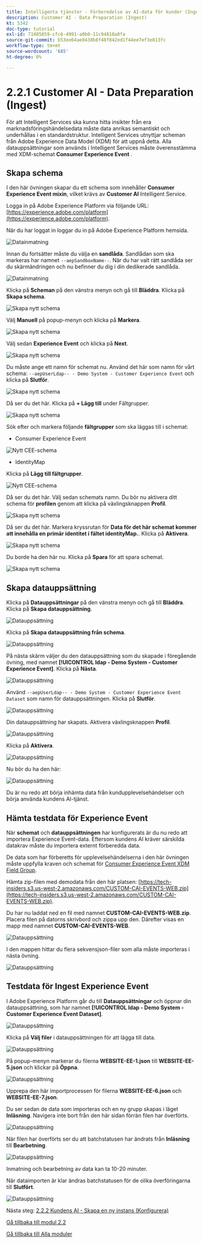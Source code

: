 ```yaml
---
title: Intelligenta tjänster - Förberedelse av AI-data för kunder (Ingest)
description: Customer AI - Data Preparation (Ingest)
kt: 5342
doc-type: tutorial
exl-id: 71405859-cfc6-4991-a0b0-11c94818a0fa
source-git-commit: b53ee64ae8438b8f48f842ed1f44ee7ef3e813fc
workflow-type: tm+mt
source-wordcount: '685'
ht-degree: 0%

---
```


# 2.2.1 Customer AI - Data Preparation (Ingest)

För att Intelligent Services ska kunna hitta insikter från era marknadsföringshändelsedata måste data anrikas semantiskt och underhållas i en standardstruktur. Intelligent Services utnyttjar scheman från Adobe Experience Data Model (XDM) för att uppnå detta.
Alla datauppsättningar som används i Intelligent Services måste överensstämma med XDM-schemat **Consumer Experience Event** .

## Skapa schema

I den här övningen skapar du ett schema som innehåller **Consumer Experience Event mixin**, vilket krävs av **Customer AI** Intelligent Service.

Logga in på Adobe Experience Platform via följande URL: [https://experience.adobe.com/platform](https://experience.adobe.com/platform).

När du har loggat in loggar du in på Adobe Experience Platform hemsida.

![Datainmatning](../../datacollection/module1.2/images/home.png)

Innan du fortsätter måste du välja en **sandlåda**. Sandlådan som ska markeras har namnet ``--aepSandboxName--``. När du har valt rätt sandlåda ser du skärmändringen och nu befinner du dig i din dedikerade sandlåda.

![Datainmatning](../../datacollection/module1.2/images/sb1.png)

Klicka på **Scheman** på den vänstra menyn och gå till **Bläddra**. Klicka på **Skapa schema**.

![Skapa nytt schema](./images/createschemabutton.png)

Välj **Manuell** på popup-menyn och klicka på **Markera**.

![Skapa nytt schema](./images/schmanual.png)

Välj sedan **Experience Event** och klicka på **Next**.

![Skapa nytt schema](./images/xdmee.png)

Du måste ange ett namn för schemat nu. Använd det här som namn för vårt schema: `--aepUserLdap-- - Demo System - Customer Experience Event` och klicka på **Slutför**.

![Skapa nytt schema](./images/schname.png)

Då ser du det här. Klicka på **+ Lägg till** under Fältgrupper.

![Skapa nytt schema](./images/xdmee1.png)

Sök efter och markera följande **fältgrupper** som ska läggas till i schemat:

- Consumer Experience Event

![Nytt CEE-schema](./images/cee1.png)

- IdentityMap

Klicka på **Lägg till fältgrupper**.

![Nytt CEE-schema](./images/cee2.png)

Då ser du det här. Välj sedan schemats namn. Du bör nu aktivera ditt schema för **profilen** genom att klicka på växlingsknappen **Profil**.

![Skapa nytt schema](./images/xdmee3.png)

Då ser du det här. Markera kryssrutan för **Data för det här schemat kommer att innehålla en primär identitet i fältet identityMap.**. Klicka på **Aktivera**.

![Skapa nytt schema](./images/xdmee4.png)

Du borde ha den här nu. Klicka på **Spara** för att spara schemat.

![Skapa nytt schema](./images/xdmee5.png)

## Skapa datauppsättning

Klicka på **Datauppsättningar** på den vänstra menyn och gå till **Bläddra**. Klicka på **Skapa datauppsättning**.

![Datauppsättning](./images/createds.png)

Klicka på **Skapa datauppsättning från schema**.

![Datauppsättning](./images/createdatasetfromschema.png)

På nästa skärm väljer du den datauppsättning som du skapade i föregående övning, med namnet **[!UICONTROL ldap - Demo System - Customer Experience Event]**. Klicka på **Nästa**.

![Datauppsättning](./images/createds1.png)

Använd `--aepUserLdap-- - Demo System - Customer Experience Event Dataset` som namn för datauppsättningen. Klicka på **Slutför**.

![Datauppsättning](./images/createds2.png)

Din datauppsättning har skapats. Aktivera växlingsknappen **Profil**.

![Datauppsättning](./images/createds3.png)

Klicka på **Aktivera**.

![Datauppsättning](./images/createds4.png)

Nu bör du ha den här:

![Datauppsättning](./images/createds5.png)

Du är nu redo att börja inhämta data från kundupplevelsehändelser och börja använda kundens AI-tjänst.

## Hämta testdata för Experience Event

När **schemat** och **datauppsättningen** har konfigurerats är du nu redo att importera Experience Event-data. Eftersom kundens AI kräver särskilda datakrav måste du importera externt förberedda data.

De data som har förberetts för upplevelsehändelserna i den här övningen måste uppfylla kraven och schemat för [Consumer Experience Event XDM Field Group](https://github.com/adobe/xdm/blob/797cf4930d5a80799a095256302675b1362c9a15/docs/reference/context/experienceevent-consumer.schema.md).

Hämta zip-filen med demodata från den här platsen: [https://tech-insiders.s3.us-west-2.amazonaws.com/CUSTOM-CAI-EVENTS-WEB.zip](https://tech-insiders.s3.us-west-2.amazonaws.com/CUSTOM-CAI-EVENTS-WEB.zip).

Du har nu laddat ned en fil med namnet **CUSTOM-CAI-EVENTS-WEB.zip**. Placera filen på datorns skrivbord och zippa upp den. Därefter visas en mapp med namnet **CUSTOM-CAI-EVENTS-WEB**.

![Datauppsättning](./images/ingest.png)

I den mappen hittar du flera sekvensjson-filer som alla måste importeras i nästa övning.

![Datauppsättning](./images/ingest1a.png)

## Testdata för Ingest Experience Event

I Adobe Experience Platform går du till **Datauppsättningar** och öppnar din datauppsättning, som har namnet **[!UICONTROL ldap - Demo System - Customer Experience Event Dataset]**.

![Datauppsättning](./images/ingest1.png)

Klicka på **Välj filer** i datauppsättningen för att lägga till data.

![Datauppsättning](./images/ingest2.png)

På popup-menyn markerar du filerna **WEBSITE-EE-1.json** till **WEBSITE-EE-5.json** och klickar på **Öppna**.

![Datauppsättning](./images/ingest3.png)

Upprepa den här importprocessen för filerna **WEBSITE-EE-6.json** och **WEBSITE-EE-7.json**.

Du ser sedan de data som importeras och en ny grupp skapas i läget **Inläsning**. Navigera inte bort från den här sidan förrän filen har överförts.

![Datauppsättning](./images/ingest4.png)

När filen har överförts ser du att batchstatusen har ändrats från **Inläsning** till **Bearbetning**.

![Datauppsättning](./images/ingest5.png)

Inmatning och bearbetning av data kan ta 10-20 minuter.

När dataimporten är klar ändras batchstatusen för de olika överföringarna till **Slutfört**.

![Datauppsättning](./images/ingest7.png)

Nästa steg: [2.2.2 Kundens AI - Skapa en ny instans (Konfigurera)](./ex2.md)

[Gå tillbaka till modul 2.2](./intelligent-services.md)

[Gå tillbaka till Alla moduler](./../../../overview.md)
